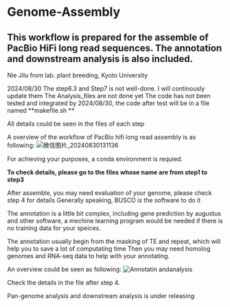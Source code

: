 # Genome-Assembly
This workflow is prepared for the assemble of PacBio HiFi long read sequences. The annotation and downstream analysis is also included.
-
Nie Jilu from lab. plant breeding, Kyoto University

2024/08/30
The step6.3 and Step7 is not well-done. I will continously update them
The Analysis_files are not done yet
The code has not been tested and integrated by 2024/08/30, the code after test will be in a file named **makefile.sh **


All details could be seen in the files of each step


A overview of the workflow of PacBio hifi long read assembly is as following:
![微信图片_20240830131136](https://github.com/user-attachments/assets/a7731e45-9c86-42f3-b1d1-05d45051ba8c)

For achieving your purposes, a conda environment is requied.

**To check details, please go to the files whose name are from step1 to step3**

After assemble, you may need evaluation of your genome, please check step 4 for details
Generally speaking, BUSCO is the software to do it

The annotation is a little bit complex, including gene prediction by augustus and other software, a mechine learning program 
would be needed if there is no training data for your speices.

The annotation usually begin from the masking of TE and repeat, which will help you to save a lot of computating time
Then you may need homolog genomes and RNA-seq data to help with your annotating.

An overview could be seen as following:
![Annotatin andanalysis](https://github.com/user-attachments/assets/f10f8494-dc5e-4862-9bd2-4e87cfb76b4c)

Check the details in the file after step 4.

Pan-genome analysis and downstream analysis is under releasing

